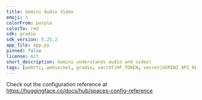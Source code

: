 ```yaml
---
title: Gemini Audio Video
emoji: ♊️
colorFrom: purple
colorTo: red
sdk: gradio
sdk_version: 5.25.2
app_file: app.py
pinned: false
license: mit
short_description: Gemini understands audio and video!
tags: [webrtc, websocket, gradio, secret|HF_TOKEN, secret|GEMINI_API_KEY]
---
```


Check out the configuration reference at https://huggingface.co/docs/hub/spaces-config-reference